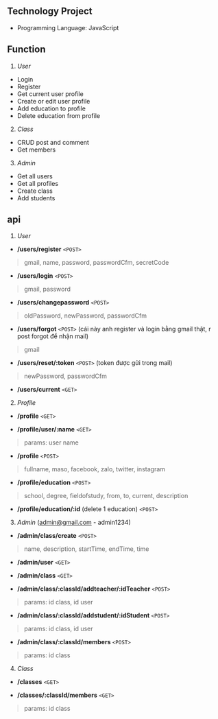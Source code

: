 ## Technology Project
- Programming Language: JavaScript
## Function
1. *User*
- Login
- Register
- Get current user profile
- Create or edit user profile
- Add education to profile
- Delete education from profile
2. *Class*
- CRUD post and comment
- Get members
3. *Admin*
- Get all users
- Get all profiles
- Create class
- Add students

## api
1. *User*
- **/users/register**  `<POST>`
>gmail, name, password, passwordCfm, secretCode

- **/users/login**  `<POST>`
>gmail, password

- **/users/changepassword**  `<POST>`
>oldPassword, newPassword, passwordCfm

- **/users/forgot**  `<POST>` (cái này anh register và login bằng gmail thật, r post forgot để nhận mail)
>gmail

- **/users/reset/:token**  `<POST>` (token được gửi trong mail)
>newPassword, passwordCfm
- **/users/current**  `<GET>`

2. *Profile*
- **/profile**  `<GET>`

- **/profile/user/:name**  `<GET>`
>params: user name
- **/profile**  `<POST>`
>fullname, maso, facebook, zalo, twitter, instagram

- **/profile/education**  `<POST>`
>school, degree, fieldofstudy, from, to, current, description

- **/profile/education/:id** (delete 1 education) `<POST>`

3. *Admin* (admin@gmail.com - admin1234)
- **/admin/class/create**  `<POST>`
>name, description, startTime, endTime, time

- **/admin/user**  `<GET>`

- **/admin/class**  `<GET>`

- **/admin/class/:classId/addteacher/:idTeacher**  `<POST>`
>params: id class, id user

- **/admin/class/:classId/addstudent/:idStudent**  `<POST>`
>params: id class, id user

- **/admin/class/:classId/members** `<POST>`
>params: id class

4. *Class*  
- **/classes**  `<GET>`

- **/classes/:classId/members**  `<GET>`
>params: id class